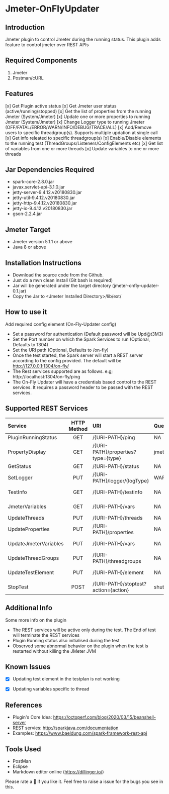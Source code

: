 # Jmeter-OnFlyUpdater

## Introduction
Jmeter plugin to control Jmeter during the running status. This plugin adds feature to control jmeter over REST APIs

## Required Components

1. Jmeter
2. Postman/cURL

## Features

[x] Get Plugin active status
[x] Get Jmeter user status (active/running/stopped)
[x] Get the list of properties from the running Jmeter (System/Jmeter)
[x] Update one or more properties to running Jmeter (System/Jmeter)
[x] Change Logger type to running Jmeter (OFF/FATAL/ERROR/WARN/INFO/DEBUG/TRACE/ALL)
[x] Add/Remove users to specific threadgroup(s). Supports multiple updation at single call
[x] Get info releated to specific threadgroup(s)
[x] Enable/Disable elements to the running test (ThreadGroups/Listeners/ConfigElements etc)
[x] Get list of variables from one or more threads
[x] Update variables to one or more threads

## Jar Dependencies Required

* spark-core-2.8.0.jar
* javax.servlet-api-3.1.0.jar
* jetty-server-9.4.12.v20180830.jar
* jetty-util-9.4.12.v20180830.jar
* jetty-http-9.4.12.v20180830.jar
* jetty-io-9.4.12.v20180830.jar
* gson-2.2.4.jar

## Jmeter Target

* Jmeter version 5.1.1 or above
* Java 8 or above

## Installation Instructions

* Download the source code from the Github.
* Just do a mvn clean install (Git bash is required)
* Jar will be generated under the target directory (jmeter-onfly-updater-0.1.jar)
* Copy the Jar to \<Jmeter Installed Directory\>/lib/ext/

## How to use it
Add required config element (On-Fly-Updater config)

* Set a password for authentication (Default password will be Upd@t3M3)
* Set the Port number on which the Spark Services to run (Optional, Defaults to 1304)
* Set the URI path (Optional, Defaults to /on-fly)
* Once the test started, the Spark server will start a REST server according to the config provided. The default will be http://127.0.0.1:1304/on-fly/
* The Rest services supported are as follows. e.g; http://localhost:1304/on-fly/ping
* The On-Fly Updater will have a credentials based control to the REST services. It requires a password header to be passed with the REST services.

## Supported REST Services

|Service|HTTP Method|URI|QueryParams|ReqBody|Status|
|:---|:---:|:---|:---|:---|:---:|
PluginRunningStatus|GET|/{URI-PATH}/ping|NA||Completed
PropertyDisplay|GET|/{URI-PATH}/properties?type={type}|jmeter/system||Completed
GetStatus|GET|/{URI-PATH}/status|NA||Completed
SetLogger|PUT|/{URI-PATH}/logger/{logType}|WARN/ERROR/DEBUG/OFF||Completed
TestInfo|GET|/{URI-PATH}/testinfo|NA||In Progress
JmeterVariables|GET|/{URI-PATH}/vars|NA||In Progress
UpdateThreads|PUT|/{URI-PATH}/threads|NA||Completed
UpdateProperties|PUT|/{URI-PATH}/properties|NA||Completed
UpdateJmeterVariables|PUT|/{URI-PATH}/vars|NA||In Progress
UpdateThreadGroups|PUT|/{URI-PATH}/threadgroups|NA||In Progress
UpdateTestElement|PUT|/{URI-PATH}/element|NA||In Progress
StopTest|POST|/{URI-PATH}/stoptest?action={action}|shutdown/stop||Completed

## Additional Info
Some more info on the plugin

* The REST services will be active only during the test. The End of test will terminate the REST services
* Plugin Running status also initialised during the test
* Observed some abnormal behavior on the plugin when the test is restarted without killing the JMeter JVM

## Known Issues

- [x] Updating test element in the testplan is not working
- [x] Updating variables specific to thread


## References

* Plugin's Core Idea: https://octoperf.com/blog/2020/03/15/beanshell-server
* REST servies: http://sparkjava.com/documentation
* Examples: https://www.baeldung.com/spark-framework-rest-api

## Tools Used

* PostMan
* Eclipse
* Markdown editor online (https://dillinger.io/)


Please rate a :star2: if you like it. Feel free to raise a issue for the bugs you see in this. 

